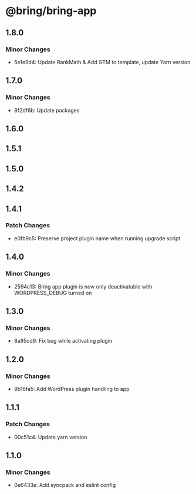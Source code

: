# @bring/bring-app

## 1.8.0

### Minor Changes

- 5e1e9d4: Update RankMath & Add GTM to template, update Yarn version

## 1.7.0

### Minor Changes

- 8f2df6b: Update packages

## 1.6.0

## 1.5.1

## 1.5.0

## 1.4.2

## 1.4.1

### Patch Changes

- e0fb9c5: Preserve project plugin name when running upgrade script

## 1.4.0

### Minor Changes

- 2594c13: Bring app plugin is now only deactivatable with WORDPRESS_DEBUG turned on

## 1.3.0

### Minor Changes

- 8a95cd9: Fix bug while activating plugin

## 1.2.0

### Minor Changes

- 9b16fa5: Add WordPress plugin handling to app

## 1.1.1

### Patch Changes

- 00c51c4: Update yarn version

## 1.1.0

### Minor Changes

- 0e6433e: Add syncpack and eslint config
